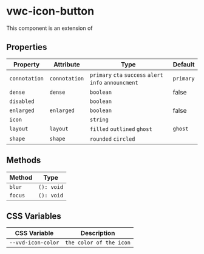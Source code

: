 # vwc-icon-button

This component is an extension of [<mwc-icon-button>](https://github.com/material-components/material-components-web-components/tree/master/packages/icon-button)

## Properties

| Property        | Attribute     | Type                                             | Default |
|-----------------|---------------|--------------------------------------------------|---------|
| `connotation`   | `connotation` | `primary` `cta` `success` `alert` `info` `announcment` |   `primary`      |
| `dense`         | `dense`       | `boolean`                                        | false   |
| `disabled`      |               | `boolean`                                        |         |
| `enlarged`      | `enlarged`    | `boolean`                                        | false   |
| `icon`          |               | `string`                                         |         |
| `layout`        | `layout`      | `filled` `outlined` `ghost` 							 | `ghost` |
| `shape`         | `shape`       | `rounded` `circled`    											 |         |

## Methods

| Method         | Type                       |
|----------------|----------------------------|
| `blur`         | `(): void`                 |
| `focus`        | `(): void`                 |

## CSS Variables

| CSS Variable      | Description     | 
|---------------|---------------|
| `--vvd-icon-color`   | `the color of the icon`  | 
